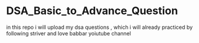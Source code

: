 # DSA_Basic_to_Advance_Question
in this repo i will upload my dsa questions , which i will already practiced by following striver and love babbar yoiutube channel
